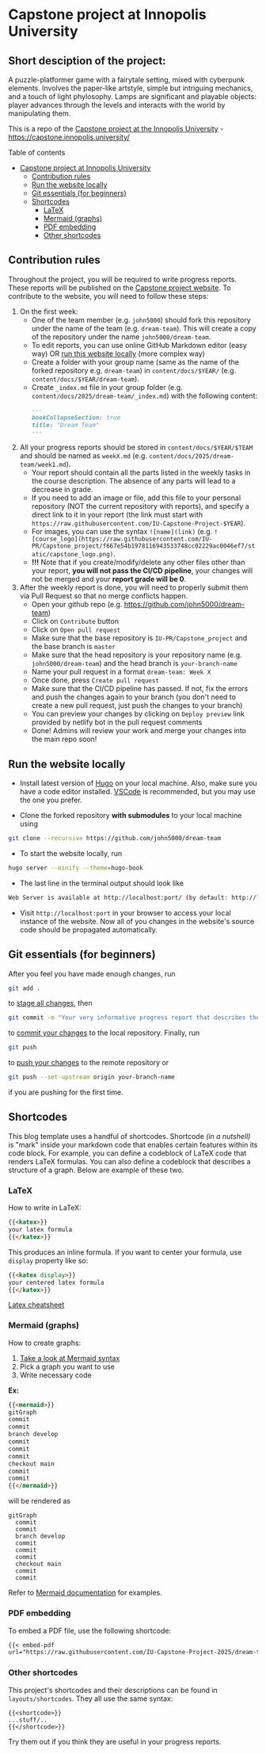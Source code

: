 # Capstone project at Innopolis University

## Short desciption of the project:
A puzzle-platformer game with a fairytale setting, mixed with cyberpunk elements. Involves the paper-like artstyle, simple but intriguing mechanics, and a touch of light phylosophy. Lamps are significant and playable objects: player advances through the levels and interacts with the world by manipulating them.

This is a repo of
the [Capstone project at the Innopolis University](https://capstone.innopolis.university/) - <https://capstone.innopolis.university/>

Table of contents

- [Capstone project at Innopolis University](#capstone-project-at-innopolis-university)
    - [Contribution rules](#contribution-rules)
    - [Run the website locally](#run-the-website-locally)
    - [Git essentials (for beginners)](#git-essentials-for-beginners)
    - [Shortcodes](#shortcodes)
        - [LaTeX](#latex)
        - [Mermaid (graphs)](#mermaid-graphs)
        - [PDF embedding](#pdf-embedding)
        - [Other shortcodes](#other-shortcodes)

## Contribution rules

Throughout the project, you will be required to write progress reports. These reports will be published on
the [Capstone project website](https://capstone.innopolis.university/). To contribute to the website, you will need to
follow these steps:

1. On the first week:
    - One of the team member (e.g. `john5000`) should fork this repository under the name of the team (e.g.
      `dream-team`). This will create a copy of the repository under the name `john5000/dream-team`.
    - To edit reports, you can use online GitHub Markdown editor (easy way)
      OR [run this website locally](#run-the-website-locally) (more complex way)
    - Create a folder with your group name (same as the name of the forked repository e.g. `dream-team`)
      in `content/docs/$YEAR/` (e.g. `content/docs/$YEAR/dream-team`).
    - Create `_index.md` file in your group folder (e.g. `content/docs/2025/dream-team/_index.md`) with the following
      content:
      ```md
      ---
      bookCollapseSection: true
      title: "Dream Team"
      ---
      ```
2. All your progress reports should be stored in `content/docs/$YEAR/$TEAM` and should be named as `weekX.md`
   (e.g. `content/docs/2025/dream-team/week1.md`).
    - Your report should contain all the parts listed in the weekly tasks in the course description. The absence of any
      parts will lead to a decrease in grade.
    - If you need to add an image or file, add this file to your personal repository (NOT the current repository with
      reports), and specify a direct link to it in your report (the link must start with
      `https://raw.githubusercontent.com/IU-Capstone-Project-$YEAR`).
    - For images, you can use the syntax `![name](link)` (e.g.
      `![course_logo](https://raw.githubusercontent.com/IU-PR/Capstone_project/f667e54b1978116943533748cc02229ac0046ef7/static/capstone_logo.png)`.
    - **!!!** Note that if you create/modify/delete any other files other than your report, **you will not pass the
      CI/CD pipeline**, your changes will not be merged and your **report grade will be 0**.
3. After the weekly report is done, you will need to properly submit them via Pull Request so that no merge conflicts
   happen.
    - Open your github repo (e.g. <https://github.com/john5000/dream-team>)
    - Click on `Contribute` button
    - Click on `Open pull request`
    - Make sure that the base repository is `IU-PR/Capstone_project` and the base branch is `master`
    - Make sure that the head repository is your repository name (e.g. `john5000/dream-team`) and the head branch is
      `your-branch-name`
    - Name your pull request in a format `dream-team: Week X`
    - Once done, press `Create pull request`
    - Make sure that the CI/CD pipeline has passed. If not, fix the errors and push the changes again to your
      branch (you don't need to create a new pull request, just push the changes to your branch)
    - You can preview your changes by clicking on `Deploy preview` link provided by netlify bot in the pull request
      comments
    - Done! Admins will review your work and merge your changes into the main repo soon!

## Run the website locally

- Install latest version of [Hugo](https://gohugo.io/getting-started/installing/) on your local machine. Also, make sure
  you have a code editor installed. [VSCode](https://code.visualstudio.com/) is recommended, but you may use the one you
  prefer.

- Clone the forked repository **with submodules** to your local machine using

```bash
git clone --recursive https://github.com/john5000/dream-team
```

- To start the website locally, run

```bash
hugo server --minify --theme=hugo-book
```

- The last line in the terminal output should look like

```bash
Web Server is available at http://localhost:port/ (by default: http://localhost:1313/)
```

- Visit `http://localhost:port` in your browser to access your local instance of the website. Now all of you changes in
  the website's source code should be propagated automatically.

## Git essentials (for beginners)

After you feel you have made enough changes, run

```bash
git add .
```

to [stage all changes](https://git-scm.com/docs/git-add), then

```bash
git commit -m "Your very informative progress report that describes the changes you've made"
```

to [commit your changes](https://git-scm.com/docs/git-commit) to the local repository. Finally, run

```bash
git push
```

to [push your changes](https://git-scm.com/docs/git-push) to the remote repository or

```bash
git push --set-upstream origin your-branch-name
```

if you are pushing for the first time.

## Shortcodes

This blog template uses a handful of shortcodes. Shortcode *(in a nutshell)* is "mark" inside your markdown code that
enables certain features within its code block. For example, you can define a codeblock of LaTeX code that renders LaTeX
formulas. You can also define a codeblock that describes a structure of a graph. Below are example of these two.

### LaTeX

How to write in LaTeX:

```md
{{<katex>}}
your latex formula
{{</katex>}}
```

This produces an inline formula. If you want to center your formula, use `display` property like so:

```md
{{<katex display>}}
your centered latex formula
{{</katex>}}
```

[Latex cheatsheet](https://wch.github.io/latexsheet/latexsheet.pdf)

### Mermaid (graphs)

How to create graphs:

1. [Take a look at Mermaid syntax](https://mermaid.js.org/intro/)
2. Pick a graph you want to use
3. Write necessary code

**Ex:**

```md
{{<mermaid>}}
gitGraph
commit
commit
branch develop
commit
commit
commit
checkout main
commit
commit
{{</mermaid>}}
```

will be rendered as

```mermaid
gitGraph
  commit
  commit
  branch develop
  commit
  commit
  commit
  checkout main
  commit
  commit
```

Refer to [Mermaid documentation](https://mermaid.js.org/intro/) for examples.

### PDF embedding

To embed a PDF file, use the following shortcode:

```md
{{< embed-pdf
url="https://raw.githubusercontent.com/IU-Capstone-Project-2025/dream-team/refs/heads/master/reports/some-file.pdf" >}}
```

### Other shortcodes

This project's shortcodes and their descriptions can be found in `layouts/shortcodes`. They all use the same syntax:

```
{{<shortcode>}}
...stuff/..
{{</shortcode>}}
```

Try them out if you think they are useful in your progress reports.
